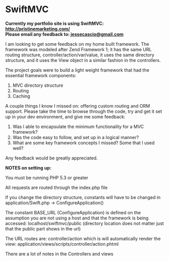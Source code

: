 SwiftMVC
========

<strong>Currently my portfolio site is using SwiftMVC: http://pristinemarketing.com/<br>
Please email any feedback to: jessecascio@gmail.com</strong>

I am looking to get some feedback on my home built framework.  The framework was modeled after Zend Framework 1; it has the same URL routing structure, controller/action/var/value, it uses the same directory structure, and it uses the View object in a similar fashion in the controllers.  

The project goals were to build a light weight framework that had the essential framework components:

1) MVC directory structure<br>
2) Routing<br>
3) Caching

A couple things I know I missed on: offering custom routing and ORM support.  Please take the time to browse through the code, try and get it set up in your dev environment, and give me some feedback:

1) Was I able to encapsulate the minimum functionality for a MVC framework?<br>
2) Was the code easy to follow, and set up in a logical manner?<br>
3) What are some key framework concepts I missed?  Some that I used well?

Any feedback would be greatly appreciated.

<strong>NOTES on setting up:</strong>

You must be running PHP 5.3 or greater

All requests are routed through the index.php file

If you change the directory structure, constants will have to be changed in application/Swift.php -> ConfigureApplication()

The constant BASE_URL (ConfigureApplication) is defined on the assumption you are not using a host and that the framework is being accessed: localhost/swiftmvc/public (directory location does not matter just that the public part shows in the url)

The URL routes are: controller/action which is will automatically render the view: application/views/scripts/controller/action.phtml

There are a lot of notes in the Controllers and views
